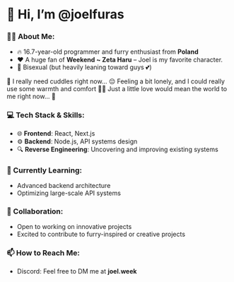 # 🦊 Hi, I’m @joelfuras  

### 👨‍💻 About Me:
- 🔥 16.7-year-old programmer and furry enthusiast from **Poland**
- ❤️ A huge fan of **Weekend ~ Zeta Haru** – Joel is my favorite character.
- 🌈 Bisexual (but heavily leaning toward guys 💕)

💖 I really need cuddles right now... 😔
Feeling a bit lonely, and I could really use some warmth and comfort 🥺💞
Just a little love would mean the world to me right now... 💖

### 💻 Tech Stack & Skills:
- 🌐 **Frontend**: React, Next.js
- ⚙️ **Backend**: Node.js, API systems design  
- 🔍 **Reverse Engineering**: Uncovering and improving existing systems  

### 🌱 Currently Learning:
- Advanced backend architecture  
- Optimizing large-scale API systems  

### 🤝 Collaboration:
- Open to working on innovative projects  
- Excited to contribute to furry-inspired or creative projects  

### 📫 How to Reach Me:
- Discord: Feel free to DM me at **joel.week**  
